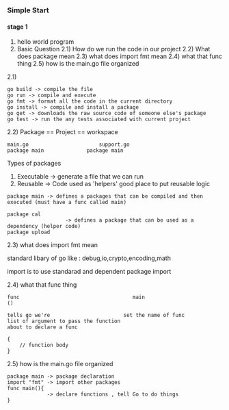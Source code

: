 ### Simple Start 

#### stage 1 

1) hello world program 
2) Basic Question
   2.1) How do we run the code in our project
   2.2) What does package mean
   2.3) what does import fmt mean 
   2.4) what that func thing
   2.5) how is the main.go file organized

2.1) 
```
go build -> compile the file
go run -> compile and execute
go fmt -> format all the code in the current directory
go install -> compile and install a package
go get -> downloads the raw source code of someone else's package
go test -> run the any tests associated with current project
```

2.2) 
Package == Project == workspace

```
main.go                       support.go
package main              package main
```
Types of packages

1) Executable -> generate a file that we can run
2) Reusable -> Code used as 'helpers' good place to put reusable logic

 ```
package main -> defines a packages that can be compiled and then executed (must have a func called main)

package cal
                    -> defines a package that can be used as a dependency (helper code)
package upload 
 ```

2.3) what does import fmt mean 

standard libary of go 
like : debug,io,crypto,encoding,math

import is to use standarad and dependent package import


2.4) what that func thing

```
func                                     main                             ()

tells go we're                        set the name of func            list of argument to pass the function 
about to declare a func

{
    // function body
}
```

2.5) how is the main.go file organized

```
package main -> package declaration 
import "fmt" -> import other packages
func main(){
             -> declare functions , tell Go to do things
}
```

